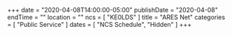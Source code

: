 +++
date = "2020-04-08T14:00:00-05:00"
publishDate = "2020-04-08"
endTime = ""
location = ""
ncs = [ "KE0LDS" ]
title = "ARES Net"
categories = [ "Public Service" ]
dates = [ "NCS Schedule", "Hidden" ]
+++
